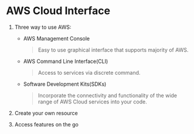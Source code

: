 # AWS Cloud Interface

1. Three way to use AWS:
    + AWS Management Console
      > Easy to use graphical interface that supports majority of AWS.
    + AWS Command Line Interface(CLI)
      > Access to services via discrete command.
    + Software Development Kits(SDKs)
      > Incorporate the connectivity and functionality of the wide range of AWS Cloud services into your code.

1. Create your own resource
1. Access features on the go
